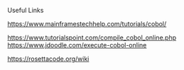 Useful Links

https://www.mainframestechhelp.com/tutorials/cobol/

https://www.tutorialspoint.com/compile_cobol_online.php
https://www.jdoodle.com/execute-cobol-online

https://rosettacode.org/wiki

